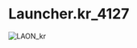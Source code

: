 # Launcher.kr_4127
![LAON_kr](https://github.com/MyPuppy/Launcher.kr_4127/assets/83522007/4816560f-0848-4698-8864-d8c18798560c)
